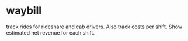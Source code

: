 # waybill
track rides for rideshare and cab drivers. Also track costs per shift. Show estimated net revenue for each shift.
